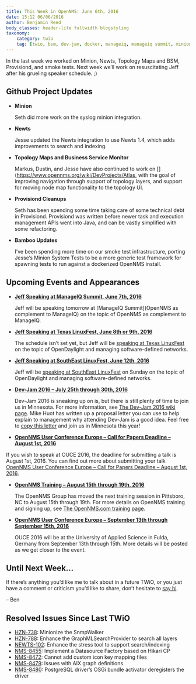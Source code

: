 ```yaml
---
title: This Week in OpenNMS: June 6th, 2016
date: 15:12 06/06/2016
author: Benjamin Reed
body_classes: header-lite fullwidth blogstyling
taxonomy:
    category: twio
    tag: [twio, bsm, dev-jam, docker, manageiq, manageiq summit, minion, newts, ouce, provisiond, smoke tests, syslog, texas linux fest, topology maps, training, twio, txlf]
---
```


In the last week we worked on Minion, Newts, Topology Maps and BSM, Provisiond, and smoke tests.  Next week we&#8217;ll work on resuscitating Jeff after his grueling speaker schedule.  ;)

Github Project Updates
----------------------

* __Minion__

  Seth did more work on the syslog minion integration.

* __Newts__

  Jesse updated the Newts integration to use Newts 1.4, which adds improvements to search and indexing.

* __Topology Maps and Business Service Monitor__

  Markus, Dustin, and Jesse have also continued to work on [](https://www.opennms.org/wiki/DevProjects/Atlas, with the goal of improving navigation through support of topology layers, and support for moving node map functionality to the topology UI.

* __Provisiond Cleanups__

  Seth has been spending some time taking care of some technical debt in Provisiond.  Provisiond was written before newer task and execution management APIs went into Java, and can be vastly simplified with some refactoring.

* __Bamboo Updates__

  I&#8217;ve been spending more time on our smoke test infrastructure, porting Jesse&#8217;s Minion System Tests to be a more generic test framework for spawning tests to run against a dockerized OpenNMS install.

Upcoming Events and Appearances
-------------------------------

* __[Jeff Speaking at ManageIQ Summit, June 7th, 2016](http://manageiq.org/summit/)__

  Jeff will be speaking tomorrow at [ManageIQ Summit](OpenNMS as complement to ManageIQ) on the topic of OpenNMS as complement to ManageIQ.

* __[Jeff Speaking at Texas LinuxFest, June 8th or 9th, 2016](http://2016.texaslinuxfest.org/node/25)__

  The schedule isn&#8217;t set yet, but Jeff will be [speaking at Texas LinuxFest](http://2016.texaslinuxfest.org/node/25) on the topic of OpenDaylight and managing software-defined networks.

* __[Jeff Speaking at SouthEast LinuxFest, June 12th, 2016](http://www.southeastlinuxfest.org/)__

  Jeff will be [speaking at SouthEast LinuxFest](http://www.southeastlinuxfest.org/) on Sunday on the topic of OpenDaylight and managing software-defined networks.

* __[Dev-Jam 2016 – July 25th through 30th, 2016](https://www.opennms.org/wiki/Dev-Jam_2016)__

  Dev-Jam 2016 is sneaking up on is, but there is still plenty of time to join us in Minnesota.  For more information, see [The Dev-Jam 2016 wiki page](https://www.opennms.org/wiki/Dev-Jam_2016).
  Mike Huot has written up a proposal letter you can use to help explain to management why attending Dev-Jam is a good idea.  Feel free to [copy this letter](https://docs.google.com/document/d/1VerZYe5LwMT_1j5ISAsNU9-ZGcwY_zdA_4DODNlBpYg/edit?usp=sharing) and join us in Minnesota this year!

* __[OpenNMS User Conference Europe – Call for Papers Deadline – August 1st, 2016](http://www.opennms.eu/2016/06/call-for-papers-ouce-2016/)__

If you wish to speak at OUCE 2016, the deadline for submitting a talk is August 1st, 2016.  You can find out more about submitting your talk [OpenNMS User Conference Europe – Call for Papers Deadline – August 1st, 2016](http://www.opennms.eu/2016/06/call-for-papers-ouce-2016/).

* __[OpenNMS Training – August 15th through 19th, 2016](http://www.opennms.com/training)__

  The OpenNMS Group has moved the next training session in Pittsboro, NC to August 15th through 19th.  For more details on OpenNMS training and signing up, see [The OpenNMS.com training page](http://www.opennms.com/training/).

* __[OpenNMS User Conference Europe – September 13th through September 15th, 2016](https://ouce.opennms.eu)__

  OUCE 2016 will be at the University of Applied Science in Fulda, Germany from September 13th through 15th.  More details will be posted as we get closer to the event.

Until Next Week…
----------------

If there’s anything you’d like me to talk about in a future TWiO, or you just have a comment or criticism you’d like to share, don’t hesitate to [say hi](mailto:twio@opennms.org).

– Ben

Resolved Issues Since Last TWiO
-------------------------------

* [HZN-738](http://issues.opennms.org/browse/HZN-738): Minionize the SnmpWalker
* [HZN-788](http://issues.opennms.org/browse/HZN-788): Enhance the GraphMLSearchProvider to search all layers
* [NEWTS-102](http://issues.opennms.org/browse/NEWTS-102): Enhance the stress tool to support search/indexing
* [NMS-8455](http://issues.opennms.org/browse/NMS-8455): Implement a Datasource Factory based on Hikari CP
* [NMS-8472](http://issues.opennms.org/browse/NMS-8472): Cannot add custom icon key mapping files
* [NMS-8479](http://issues.opennms.org/browse/NMS-8479): Issues with AIX graph definitions
* [NMS-8480](http://issues.opennms.org/browse/NMS-8480): PostgreSQL driver&#8217;s OSGi bundle activator deregisters the driver
